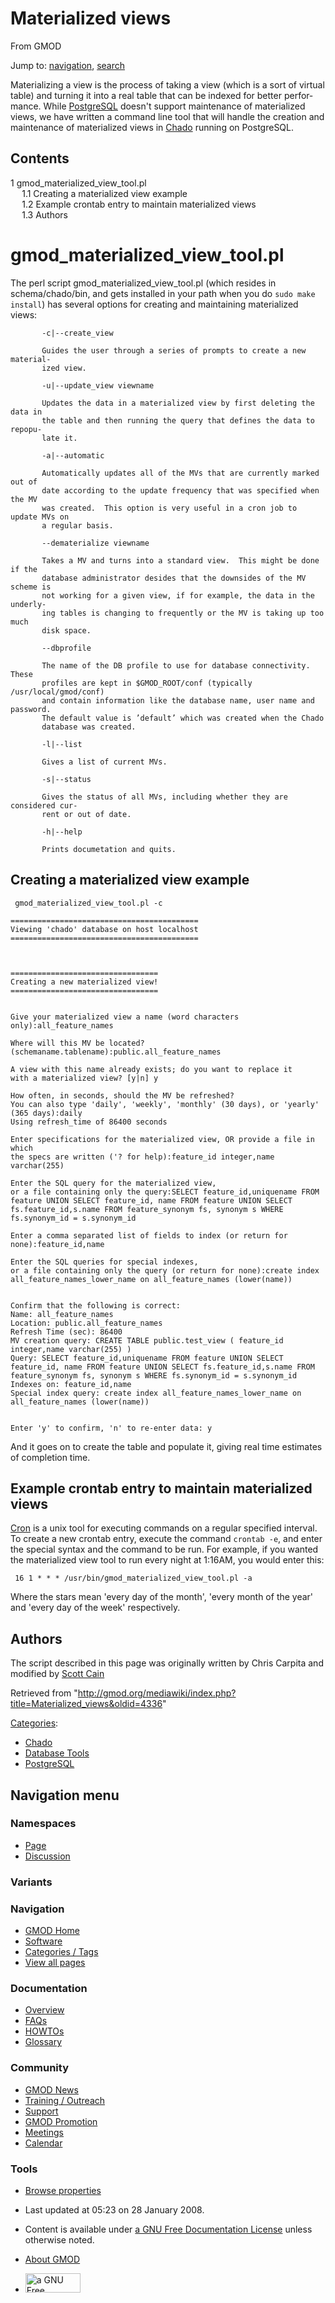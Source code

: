 <div id="mw-page-base" class="noprint">

</div>

<div id="mw-head-base" class="noprint">

</div>

<div id="content" class="mw-body" role="main">

<span id="top"></span>

<div id="mw-js-message" style="display:none;">

</div>



# <span dir="auto">Materialized views</span>

<div id="bodyContent">

<div id="siteSub">

From GMOD

</div>

<div id="contentSub">

</div>

<div id="jump-to-nav" class="mw-jump">

Jump to: [navigation](#mw-navigation), [search](#p-search)

</div>

<div id="mw-content-text" class="mw-content-ltr" lang="en" dir="ltr">

Materializing a view is the process of taking a view (which is a sort of
virtual table) and turning it into a real table that can be indexed for
better performance. While [PostgreSQL](PostgreSQL "PostgreSQL") doesn't
support maintenance of materialized views, we have written a command
line tool that will handle the creation and maintenance of materialized
views in <a href="Chado" class="mw-redirect" title="Chado">Chado</a>
running on PostgreSQL.

<div id="toc" class="toc">

<div id="toctitle">

## Contents

</div>

- [<span class="tocnumber">1</span>
  <span class="toctext">gmod_materialized_view_tool.pl</span>](#gmod_materialized_view_tool.pl)
  - [<span class="tocnumber">1.1</span> <span class="toctext">Creating a
    materialized view
    example</span>](#Creating_a_materialized_view_example)
  - [<span class="tocnumber">1.2</span> <span class="toctext">Example
    crontab entry to maintain materialized
    views</span>](#Example_crontab_entry_to_maintain_materialized_views)
  - [<span class="tocnumber">1.3</span>
    <span class="toctext">Authors</span>](#Authors)

</div>

# <span id="gmod_materialized_view_tool.pl" class="mw-headline">gmod_materialized_view_tool.pl</span>

The perl script gmod_materialized_view_tool.pl (which resides in
schema/chado/bin, and gets installed in your path when you do
`sudo make install`) has several options for creating and maintaining
materialized views:

           -c|--create_view

           Guides the user through a series of prompts to create a new material‐
           ized view.

           -u|--update_view viewname

           Updates the data in a materialized view by first deleting the data in
           the table and then running the query that defines the data to repopu‐
           late it.

           -a|--automatic

           Automatically updates all of the MVs that are currently marked out of
           date according to the update frequency that was specified when the MV
           was created.  This option is very useful in a cron job to update MVs on
           a regular basis.

           --dematerialize viewname

           Takes a MV and turns into a standard view.  This might be done if the
           database administrator desides that the downsides of the MV scheme is
           not working for a given view, if for example, the data in the underly‐
           ing tables is changing to frequently or the MV is taking up too much
           disk space.

           --dbprofile

           The name of the DB profile to use for database connectivity.  These
           profiles are kept in $GMOD_ROOT/conf (typically /usr/local/gmod/conf)
           and contain information like the database name, user name and password.
           The default value is ’default’ which was created when the Chado
           database was created.

           -l|--list

           Gives a list of current MVs.

           -s|--status

           Gives the status of all MVs, including whether they are considered cur‐
           rent or out of date.

           -h|--help

           Prints documetation and quits.

## <span id="Creating_a_materialized_view_example" class="mw-headline">Creating a materialized view example</span>

     gmod_materialized_view_tool.pl -c

    ==========================================
    Viewing 'chado' database on host localhost
    ==========================================



    =================================
    Creating a new materialized view!
    =================================


    Give your materialized view a name (word characters only):all_feature_names

    Where will this MV be located? (schemaname.tablename):public.all_feature_names

    A view with this name already exists; do you want to replace it
    with a materialized view? [y|n] y

    How often, in seconds, should the MV be refreshed?
    You can also type 'daily', 'weekly', 'monthly' (30 days), or 'yearly' (365 days):daily
    Using refresh_time of 86400 seconds

    Enter specifications for the materialized view, OR provide a file in which
    the specs are written ('? for help):feature_id integer,name varchar(255)

    Enter the SQL query for the materialized view,
    or a file containing only the query:SELECT feature_id,uniquename FROM feature UNION SELECT feature_id, name FROM feature UNION SELECT fs.feature_id,s.name FROM feature_synonym fs, synonym s WHERE fs.synonym_id = s.synonym_id

    Enter a comma separated list of fields to index (or return for none):feature_id,name

    Enter the SQL queries for special indexes,
    or a file containing only the query (or return for none):create index all_feature_names_lower_name on all_feature_names (lower(name))


    Confirm that the following is correct:
    Name: all_feature_names
    Location: public.all_feature_names
    Refresh Time (sec): 86400
    MV creation query: CREATE TABLE public.test_view ( feature_id integer,name varchar(255) )
    Query: SELECT feature_id,uniquename FROM feature UNION SELECT feature_id, name FROM feature UNION SELECT fs.feature_id,s.name FROM feature_synonym fs, synonym s WHERE fs.synonym_id = s.synonym_id
    Indexes on: feature_id,name
    Special index query: create index all_feature_names_lower_name on all_feature_names (lower(name))


    Enter 'y' to confirm, 'n' to re-enter data: y

And it goes on to create the table and populate it, giving real time
estimates of completion time.

## <span id="Example_crontab_entry_to_maintain_materialized_views" class="mw-headline">Example crontab entry to maintain materialized views</span>

<a href="http://en.wikipedia.org/wiki/Crontab" class="external text"
rel="nofollow">Cron</a> is a unix tool for executing commands on a
regular specified interval. To create a new crontab entry, execute the
command `crontab -e`, and enter the special syntax and the command to be
run. For example, if you wanted the materialized view tool to run every
night at 1:16AM, you would enter this:

     16 1 * * * /usr/bin/gmod_materialized_view_tool.pl -a

Where the stars mean 'every day of the month', 'every month of the year'
and 'every day of the week' respectively.

## <span id="Authors" class="mw-headline">Authors</span>

The script described in this page was originally written by Chris
Carpita and modified by [Scott Cain](User:Scott "User:Scott")

</div>

<div class="printfooter">

Retrieved from
"<http://gmod.org/mediawiki/index.php?title=Materialized_views&oldid=4336>"

</div>

<div id="catlinks" class="catlinks">

<div id="mw-normal-catlinks" class="mw-normal-catlinks">

[Categories](Special:Categories "Special:Categories"):

- [Chado](Category:Chado "Category:Chado")
- [Database Tools](Category:Database_Tools "Category:Database Tools")
- [PostgreSQL](Category:PostgreSQL "Category:PostgreSQL")

</div>

</div>

<div class="visualClear">

</div>

</div>

</div>

<div id="mw-navigation">

## Navigation menu

<div id="mw-head">



<div id="left-navigation">

<div id="p-namespaces" class="vectorTabs" role="navigation"
aria-labelledby="p-namespaces-label">

### Namespaces

- <span id="ca-nstab-main"><a href="Materialized_views" accesskey="c"
  title="View the content page [c]">Page</a></span>
- <span id="ca-talk"><a
  href="http://gmod.org/mediawiki/index.php?title=Talk:Materialized_views&amp;action=edit&amp;redlink=1"
  accesskey="t"
  title="Discussion about the content page [t]">Discussion</a></span>

</div>

<div id="p-variants" class="vectorMenu emptyPortlet" role="navigation"
aria-labelledby="p-variants-label">

### 

### Variants[](#)

<div class="menu">

</div>

</div>

</div>

<div id="right-navigation">





</div>



</div>

</div>

</div>

<div id="mw-panel">

<div id="p-logo" role="banner">

<a href="Main_Page"
style="background-image: url(../images/GMOD-cogs.png);"
title="Visit the main page"></a>

</div>

<div id="p-Navigation" class="portal" role="navigation"
aria-labelledby="p-Navigation-label">

### Navigation

<div class="body">

- <span id="n-GMOD-Home">[GMOD Home](Main_Page)</span>
- <span id="n-Software">[Software](GMOD_Components)</span>
- <span id="n-Categories-.2F-Tags">[Categories /
  Tags](Categories)</span>
- <span id="n-View-all-pages">[View all pages](Special:AllPages)</span>

</div>

</div>

<div id="p-Documentation" class="portal" role="navigation"
aria-labelledby="p-Documentation-label">

### Documentation

<div class="body">

- <span id="n-Overview">[Overview](Overview)</span>
- <span id="n-FAQs">[FAQs](Category:FAQ)</span>
- <span id="n-HOWTOs">[HOWTOs](Category:HOWTO)</span>
- <span id="n-Glossary">[Glossary](Glossary)</span>

</div>

</div>

<div id="p-Community" class="portal" role="navigation"
aria-labelledby="p-Community-label">

### Community

<div class="body">

- <span id="n-GMOD-News">[GMOD News](GMOD_News)</span>
- <span id="n-Training-.2F-Outreach">[Training /
  Outreach](Training_and_Outreach)</span>
- <span id="n-Support">[Support](Support)</span>
- <span id="n-GMOD-Promotion">[GMOD Promotion](GMOD_Promotion)</span>
- <span id="n-Meetings">[Meetings](Meetings)</span>
- <span id="n-Calendar">[Calendar](Calendar)</span>

</div>

</div>

<div id="p-tb" class="portal" role="navigation"
aria-labelledby="p-tb-label">

### Tools

<div class="body">


- <span id="t-smwbrowselink"><a href="Special:Browse/Materialized_views" rel="smw-browse">Browse
  properties</a></span>


</div>

</div>

</div>

</div>

<div id="footer" role="contentinfo">

- <span id="footer-info-lastmod">Last updated at 05:23 on 28 January
  2008.</span>
<!-- - <span id="footer-info-viewcount">22,284 page views.</span> -->
- <span id="footer-info-copyright">Content is available under
  <a href="http://www.gnu.org/licenses/fdl-1.3.html" class="external"
  rel="nofollow">a GNU Free Documentation License</a> unless otherwise
  noted.</span>

<!-- -->

- <span id="footer-places-about">[About
  GMOD](GMOD:About "GMOD:About")</span>

<!-- -->

- <span id="footer-copyrightico">[<img src="http://www.gnu.org/graphics/gfdl-logo-small.png" width="88"
  height="31" alt="a GNU Free Documentation License" />](http://www.gnu.org/licenses/fdl-1.3.html)</span>




</div>
